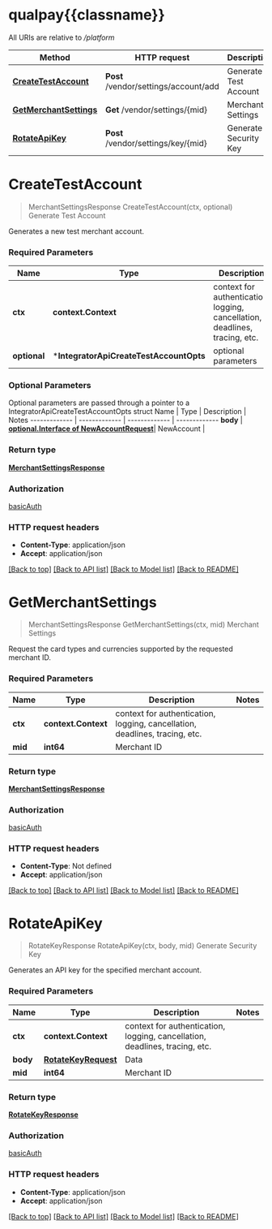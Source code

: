 # qualpay{{classname}}

All URIs are relative to */platform*

Method | HTTP request | Description
------------- | ------------- | -------------
[**CreateTestAccount**](IntegratorApi.md#CreateTestAccount) | **Post** /vendor/settings/account/add | Generate Test Account
[**GetMerchantSettings**](IntegratorApi.md#GetMerchantSettings) | **Get** /vendor/settings/{mid} | Merchant Settings
[**RotateApiKey**](IntegratorApi.md#RotateApiKey) | **Post** /vendor/settings/key/{mid} | Generate Security Key

# **CreateTestAccount**
> MerchantSettingsResponse CreateTestAccount(ctx, optional)
Generate Test Account

Generates a new test merchant account.

### Required Parameters

Name | Type | Description  | Notes
------------- | ------------- | ------------- | -------------
 **ctx** | **context.Context** | context for authentication, logging, cancellation, deadlines, tracing, etc.
 **optional** | ***IntegratorApiCreateTestAccountOpts** | optional parameters | nil if no parameters

### Optional Parameters
Optional parameters are passed through a pointer to a IntegratorApiCreateTestAccountOpts struct
Name | Type | Description  | Notes
------------- | ------------- | ------------- | -------------
 **body** | [**optional.Interface of NewAccountRequest**](NewAccountRequest.md)| NewAccount | 

### Return type

[**MerchantSettingsResponse**](MerchantSettingsResponse.md)

### Authorization

[basicAuth](../README.md#basicAuth)

### HTTP request headers

 - **Content-Type**: application/json
 - **Accept**: application/json

[[Back to top]](#) [[Back to API list]](../README.md#documentation-for-api-endpoints) [[Back to Model list]](../README.md#documentation-for-models) [[Back to README]](../README.md)

# **GetMerchantSettings**
> MerchantSettingsResponse GetMerchantSettings(ctx, mid)
Merchant Settings

Request the card types and currencies supported by the requested merchant ID.

### Required Parameters

Name | Type | Description  | Notes
------------- | ------------- | ------------- | -------------
 **ctx** | **context.Context** | context for authentication, logging, cancellation, deadlines, tracing, etc.
  **mid** | **int64**| Merchant ID | 

### Return type

[**MerchantSettingsResponse**](MerchantSettingsResponse.md)

### Authorization

[basicAuth](../README.md#basicAuth)

### HTTP request headers

 - **Content-Type**: Not defined
 - **Accept**: application/json

[[Back to top]](#) [[Back to API list]](../README.md#documentation-for-api-endpoints) [[Back to Model list]](../README.md#documentation-for-models) [[Back to README]](../README.md)

# **RotateApiKey**
> RotateKeyResponse RotateApiKey(ctx, body, mid)
Generate Security Key

Generates an API key for the specified merchant account.

### Required Parameters

Name | Type | Description  | Notes
------------- | ------------- | ------------- | -------------
 **ctx** | **context.Context** | context for authentication, logging, cancellation, deadlines, tracing, etc.
  **body** | [**RotateKeyRequest**](RotateKeyRequest.md)| Data | 
  **mid** | **int64**| Merchant ID | 

### Return type

[**RotateKeyResponse**](RotateKeyResponse.md)

### Authorization

[basicAuth](../README.md#basicAuth)

### HTTP request headers

 - **Content-Type**: application/json
 - **Accept**: application/json

[[Back to top]](#) [[Back to API list]](../README.md#documentation-for-api-endpoints) [[Back to Model list]](../README.md#documentation-for-models) [[Back to README]](../README.md)

